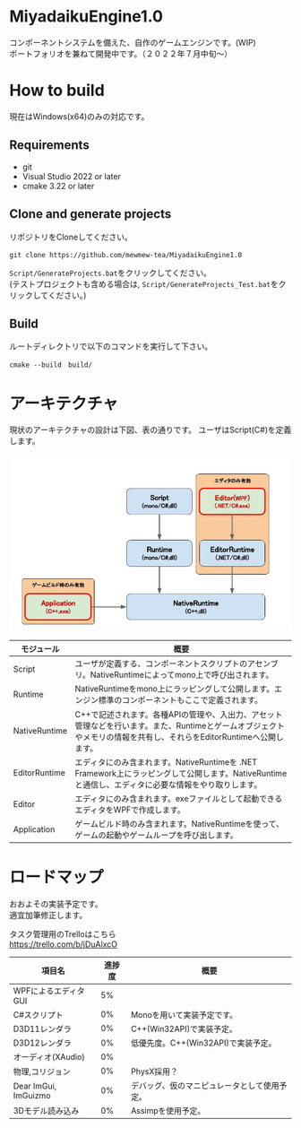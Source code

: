 # MiyadaikuEngine1.0

コンポーネントシステムを備えた、自作のゲームエンジンです。(WIP)\
ポートフォリオを兼ねて開発中です。（２０２２年７月中旬～）

# How to build

現在はWindows(x64)のみの対応です。

## Requirements

- git
- Visual Studio 2022 or later
- cmake 3.22 or later

## Clone and generate projects

リポジトリをCloneしてください。

```
git clone https://github.com/mewmew-tea/MiyadaikuEngine1.0
```

`Script/GenerateProjects.bat`をクリックしてください。\
(テストプロジェクトも含める場合は, `Script/GenerateProjects_Test.bat`をクリックしてください。)

## Build

ルートディレクトリで以下のコマンドを実行して下さい。

```
cmake --build　build/
```

# アーキテクチャ

現状のアーキテクチャの設計は下図、表の通りです。
ユーザはScript(C#)を定義します。

![](docs/images/Architecture_20220720.jpg)

|  モジュール  |  概要  |
| ---- | ---- |
| Script | ユーザが定義する、コンポーネントスクリプトのアセンブリ。NativeRuntimeによってmono上で呼び出されます。 |
| Runtime | NativeRuntimeをmono上にラッピングして公開します。エンジン標準のコンポーネントもここで定義されます。 |
| NativeRuntime | C++で記述されます。各種APIの管理や、入出力、アセット管理などを行います。また、Runtimeとゲームオブジェクトやメモリの情報を共有し、それらをEditorRuntimeへ公開します。 |
| EditorRuntime | エディタにのみ含まれます。NativeRuntimeを .NET Framework上にラッピングして公開します。NativeRuntimeと通信し、エディタに必要な情報をやり取りします。 |
| Editor | エディタにのみ含まれます。exeファイルとして起動できるエディタをWPFで作成します。 |
| Application | ゲームビルド時のみ含まれます。NativeRuntimeを使って、ゲームの起動やゲームループを呼び出します。 |


# ロードマップ

おおよその実装予定です。\
適宜加筆修正します。

タスク管理用のTrelloはこちら \
https://trello.com/b/jDuAlxcO

|  項目名  |  進捗度  | 概要 |
| ---- | ---- | ---- |
|  WPFによるエディタGUI  |  5%  |   |
|  C#スクリプト  |  0%  | Monoを用いて実装予定です。  |
|  D3D11レンダラ  |  0%  | C++(Win32API)で実装予定。  |
|  D3D12レンダラ  |  0%  | 低優先度。C++(Win32API)で実装予定。  |
| オーディオ(XAudio) | 0% |  |
|  物理,コリジョン  |  0%  | PhysX採用？  |
|  Dear ImGui, ImGuizmo  |  0%  | デバッグ、仮のマニピュレータとして使用予定。  |
| 3Dモデル読み込み | 0% | Assimpを使用予定。|


